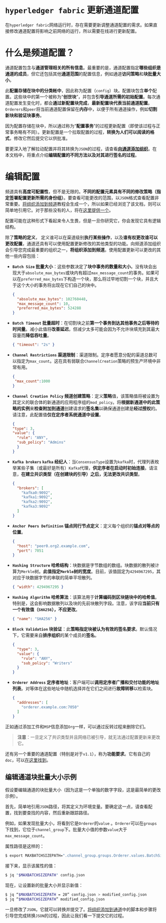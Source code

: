 # `hyperledger fabric` 更新通道配置

在`hyperledger fabric`网络运行时，存在需要更新调整通道配置的需求。如果直接修改通道配置将影响之前网络的运行，所以需要在线进行更新配置。

# 什么是频道配置？

通道配置包含与**通道管理相关的所有信息**。最重要的是，通道配置指定**哪些组织是通道的成员**，但它还包括其他**通道范围**的配置信息，例如通道**访问策略**和**块批量大小**。

此**配置存储在块中的分类帐中**，因此称为配置（`config`）块。配置块包含**单个**配置。这些块中的第一个被称为“**创世块**”，并包含**引导通道所需的初始配置**。每次通道配置发生变化时，都会**通过新配置块完成**，**最新配置块代表当前通道配置**。`Orderers`和`peer`将当前通道配置保留在**内存**中，以便于所有通道操作，例如**切割新块和验证块事务**。

因为配置存储在块中，所以通过称为“**配置事务**”的过程更新配置（即使该过程与正常事务略有不同）。更新配置是一个拉取配置的过程，**转换为人们可以阅读的格式**，修改它然后提交它以供批准。

要更深入地了解拉动配置并将其转换为`JSON`的过程，请查看[**向通道添加组织**](https://hyperledger-fabric.readthedocs.io/en/latest/channel_update_tutorial.html)。在本文档中，将重点介绍**编辑配置的不同方法以及对其进行签名的过程**。

# 编辑配置

频道具有**高度可配置性**，但不是无限的。**不同的配置元素具有不同的修改策略（指定签署配置更新所需的身份组）**。要查看可能更改的范围，以`JSON`格式查看配置非常重要。[将组织添加到频道](https://hyperledger-fabric.readthedocs.io/en/latest/channel_update_tutorial.html)教程会生成一个，所以如果已经浏览了该文档，则可以简单地引用它。对于那些没有的人，将在[这里提供一个](https://hyperledger-fabric.readthedocs.io/en/latest/config_update.html#editing-a-config)。

配置可能在这种形式下看起来令人生畏，但是一旦你研究它，你会发现它具有逻辑结构。

除了**策略的定义**， 定义谁可以在渠道级别**执行某些操作**，以及**谁有权更改谁可以更改配置**，通道还具有可以使用配置更新修改的其他类型的功能。向频道添加组织会引导您完成最重要的组织之一，**将组织添加到频道**。使用配置更新可以更改的其他一些内容包括：

+ **`Batch Size` 批量大小**：这些参数决定了**块中事务的数量和大小**。没有块会出现大于`absolute_max_bytes`或块内有超过`max_message_count`的事务。如果可以在`preferred_max_bytes`下构造一个块，那么将过早地切割一个块，并且大于这个大小的事务将出现在它们自己的块中。

  ```json
  {
    "absolute_max_bytes": 102760448,
    "max_message_count": 10,
    "preferred_max_bytes": 524288
  }
  ```

+ **`Batch Timeout` 批量超时**：在切割块之前**第一个事务到达其他事务之后等待的时间量**。减小此值将**改善延迟**，但减少太多可能会因为不允许块填充到其最大容量而**降低吞吐量**。

  ```json
  { "timeout": "2s" }
  ```

+ **`Channel Restrictions` 渠道限制**：渠道限制。定序者愿意分配的渠道总数可以指定为`max_count`。这在具有弱联合`ChannelCreation`策略的预生产环境中非常有用。

  ```json
  {
   "max_count":1000
  }
  ```

+ **`Channel Creation Policy` 频道创建策略**：定义**策略**值，该策略值将被设置为其定义的联合体的新通道的应用程序组的`mod_policy`。将**根据新通道中的此策略的实例**来**检查附加到通道**创建请求的**签名集**以确保通道创建是**经过授权**的。请注意，此配置值**仅在定序者系统通道中设置**。

  ```json
  {
  "type": 3,
  "value": {
    "rule": "ANY",
    "sub_policy": "Admins"
    }
  }
  ```

+ **`Kafka brokers` `kafka` 经纪人**：当`ConsensusType`设置为`kafka`时，代理列表枚举某些子集（或最好是所有）`Kafka`代理，**供定序者在启动时初始连接**。请注意，**在建立共识类型（在创建块的引导）之后，无法更改共识类型**。

  ```json
  {
    "brokers": [
      "kafka0:9092",
      "kafka1:9092",
      "kafka2:9092",
      "kafka3:9092"
    ]
  }
  ```

+ **`Anchor Peers Definition` 锚点同行节点定义**：定义每个组织的**锚点对等点的位置**。

  ```json
  {
    "host": "peer0.org2.example.com",
    "port": 7051
  }
  ```

+ **`Hashing Structure` 哈希结构**：块数据是字节数组的数组。块数据的散列被计算为`Merkle`树。**此值指定`Merkle`树的宽度**。目前，该值固定为`4294967295`，其对应于块数据字节的串联的简单平坦散列。

  ```json
  { "width": 4294967295 }
  ```

+ **`Hashing Algorithm` 哈希算法**：该算法用于**计算编码到区块链块中的哈希值**。特别是，这会影响数据散列以及块的先前块散列字段。注意，该字段**当前只有一个有效值（`SHA256`），不应更改**。

  ```json
  { "name": "SHA256" }
  ```

+ **`Block Validation` 块验证**：此**策略指定块被认为有效的签名要求**。默认情况下，它需要来自**排序组织**的某个成员的**签名**。

  ```json
  {
    "type": 3,
    "value": {
      "rule": "ANY",
      "sub_policy": "Writers"
    }
  }
  ```

+ **`Orderer Address` 定序者地址**：客户端可以**调用定序者广播和交付功能的地址列表**。对等体在这些地址中随机选择并在它们之间进行**故障转移**以检索块。

  ```json
  {
    "addresses": [
      "orderer.example.com:7050"
    ]
  }
  ```

正如通过添加工件和`MSP`信息添加`Org`一样，可以通过反转过程来删除它们。

> **注意**：一旦定义了共识类型并且网络已被引导，就无法通过配置更新来更改它。

还有另一个重要的通道配置（特别是对于`v1.1`），称为**功能要求**。它有自己的`doc`，可以[在这里找到](https://hyperledger-fabric.readthedocs.io/en/latest/capability_requirements.html)。

## 编辑通道块批量大小示例

假设要编辑通道的块批量大小（因为这是一个单独的数字字段，这是最简单的更改示例）。

首先，简单地引用`JSON`路径，将其定义为环境变量。要确定这一点，请查看配置，找到要查找的内容，然后重新跟踪路径。

例如，如果发现批量大小，将看到它是`Orderer`的`value` 。`Orderer`可以在`groups`下找到，它位于`channel_group`下。批量大小值的参数`value`大于`max_message_count`。

属性路径是这样的：

```sh
$ export MAXBATCHSIZEPATH=".channel_group.groups.Orderer.values.BatchSize.value.max_message_count"
```

接下来，显示该属性的值：

```sh
$ jq "$MAXBATCHSIZEPATH" config.json
```

现在，让设置新的批量大小并显示新值：

```sh
$ jq “$MAXBATCHSIZEPATH = 20” config.json > modified_config.json
$ jq “$MAXBATCHSIZEPATH” modified_config.json
```

一旦修改了`JSON`，它就可以转换并提交了。[将组织添加到通道](./hyperledger%20fabric%20向通道添加组织.md)中的脚本和步骤将引导您完成转换`JSON`的过程，因此让我们看一下提交它的过程。

